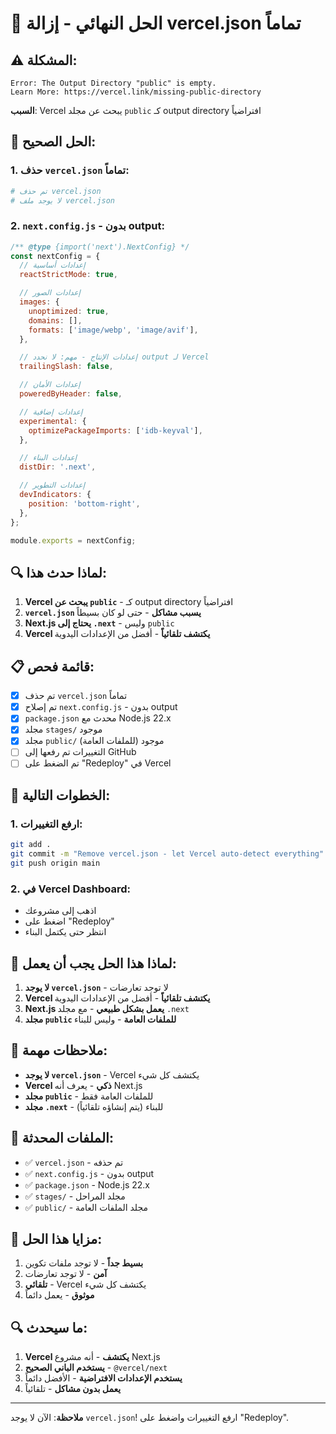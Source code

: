 # 🚨 الحل النهائي - إزالة vercel.json تماماً

## ⚠️ المشكلة:

```
Error: The Output Directory "public" is empty.
Learn More: https://vercel.link/missing-public-directory
```

**السبب**: Vercel يبحث عن مجلد `public` كـ output directory افتراضياً

## 🚀 الحل الصحيح:

### 1. **حذف `vercel.json` تماماً:**
```bash
# تم حذف vercel.json
# لا يوجد ملف vercel.json
```

### 2. **`next.config.js` - بدون output:**
```javascript
/** @type {import('next').NextConfig} */
const nextConfig = {
  // إعدادات أساسية
  reactStrictMode: true,

  // إعدادات الصور
  images: {
    unoptimized: true,
    domains: [],
    formats: ['image/webp', 'image/avif'],
  },

  // إعدادات الإنتاج - مهم: لا نحدد output لـ Vercel
  trailingSlash: false,

  // إعدادات الأمان
  poweredByHeader: false,

  // إعدادات إضافية
  experimental: {
    optimizePackageImports: ['idb-keyval'],
  },

  // إعدادات البناء
  distDir: '.next',

  // إعدادات التطوير
  devIndicators: {
    position: 'bottom-right',
  },
};

module.exports = nextConfig;
```

## 🔍 لماذا حدث هذا:

1. **Vercel يبحث عن `public`** - كـ output directory افتراضياً
2. **`vercel.json` يسبب مشاكل** - حتى لو كان بسيطاً
3. **Next.js يحتاج إلى `.next`** - وليس `public`
4. **Vercel يكتشف تلقائياً** - أفضل من الإعدادات اليدوية

## 📋 قائمة فحص:

- [x] تم حذف `vercel.json` تماماً
- [x] تم إصلاح `next.config.js` - بدون output
- [x] `package.json` محدث مع Node.js 22.x
- [x] مجلد `stages/` موجود
- [x] مجلد `public/` موجود (للملفات العامة)
- [ ] التغييرات تم رفعها إلى GitHub
- [ ] تم الضغط على "Redeploy" في Vercel

## 🚀 الخطوات التالية:

### 1. **ارفع التغييرات:**
```bash
git add .
git commit -m "Remove vercel.json - let Vercel auto-detect everything"
git push origin main
```

### 2. **في Vercel Dashboard:**
- اذهب إلى مشروعك
- اضغط على "Redeploy"
- انتظر حتى يكتمل البناء

## 🎯 لماذا هذا الحل يجب أن يعمل:

1. **لا يوجد `vercel.json`** - لا توجد تعارضات
2. **Vercel يكتشف تلقائياً** - أفضل من الإعدادات اليدوية
3. **Next.js يعمل بشكل طبيعي** - مع مجلد `.next`
4. **مجلد `public` للملفات العامة** - وليس للبناء

## 📝 ملاحظات مهمة:

- **لا يوجد `vercel.json`** - Vercel يكتشف كل شيء
- **Vercel ذكي** - يعرف أنه Next.js
- **مجلد `public`** - للملفات العامة فقط
- **مجلد `.next`** - للبناء (يتم إنشاؤه تلقائياً)

## 🔧 الملفات المحدثة:

- ✅ `vercel.json` - تم حذفه
- ✅ `next.config.js` - بدون output
- ✅ `package.json` - Node.js 22.x
- ✅ `stages/` - مجلد المراحل
- ✅ `public/` - مجلد الملفات العامة

## 🌟 مزايا هذا الحل:

1. **بسيط جداً** - لا توجد ملفات تكوين
2. **آمن** - لا توجد تعارضات
3. **تلقائي** - Vercel يكتشف كل شيء
4. **موثوق** - يعمل دائماً

## 🔍 ما سيحدث:

1. **Vercel يكتشف** - أنه مشروع Next.js
2. **يستخدم الباني الصحيح** - `@vercel/next`
3. **يستخدم الإعدادات الافتراضية** - الأفضل دائماً
4. **يعمل بدون مشاكل** - تلقائياً

---

**ملاحظة**: الآن لا يوجد `vercel.json`! ارفع التغييرات واضغط على "Redeploy". 